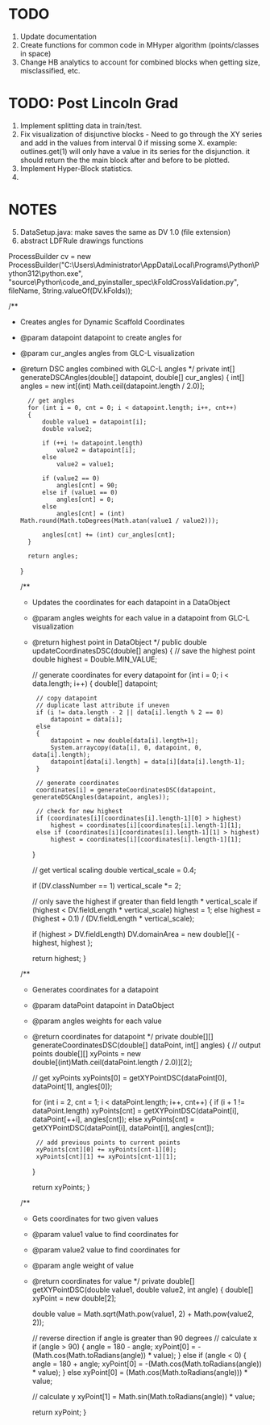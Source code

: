 # TODO
1. Update documentation
3. Create functions for common code in MHyper algorithm (points/classes in space)
4. Change HB analytics to account for combined blocks when getting size, misclassified, etc.

# TODO: Post Lincoln Grad
1. Implement splitting data in train/test.
2. Fix visualization of disjunctive blocks - Need to go through the XY series and add in the values from interval 0 if missing some X.
   example: outlines.get(1) will only have a value in its series for the disjunction. it should return the the main block after and before to be plotted. 
3. Implement Hyper-Block statistics. 
4. 

# NOTES
5. DataSetup.java: make saves the same as DV 1.0 (file extension)
11. abstract LDFRule drawings functions






ProcessBuilder cv = new ProcessBuilder("C:\\Users\\Administrator\\AppData\\Local\\Programs\\Python\\Python312\\python.exe",
"source\\Python\\code_and_pyinstaller_spec\\kFoldCrossValidation.py",
fileName,
String.valueOf(DV.kFolds));











/**
* Creates angles for Dynamic Scaffold Coordinates
* @param datapoint datapoint to create angles for
* @param cur_angles angles from GLC-L visualization
* @return DSC angles combined with GLC-L angles
*/
private int[] generateDSCAngles(double[] datapoint, double[] cur_angles)
{
int[] angles = new int[(int) Math.ceil(datapoint.length / 2.0)];

        // get angles
        for (int i = 0, cnt = 0; i < datapoint.length; i++, cnt++)
        {
            double value1 = datapoint[i];
            double value2;

            if (++i != datapoint.length)
                value2 = datapoint[i];
            else
                value2 = value1;

            if (value2 == 0)
                angles[cnt] = 90;
            else if (value1 == 0)
                angles[cnt] = 0;
            else
                angles[cnt] = (int) Math.round(Math.toDegrees(Math.atan(value1 / value2)));

            angles[cnt] += (int) cur_angles[cnt];
        }

        return angles;
    }


    /**
     * Updates the coordinates for each datapoint in a DataObject
     * @param angles weights for each value in a datapoint from GLC-L visualization
     * @return highest point in DataObject
     */
    public double updateCoordinatesDSC(double[] angles)
    {
        // save the highest point
        double highest = Double.MIN_VALUE;

        // generate coordinates for every datapoint
        for (int i = 0; i < data.length; i++)
        {
            double[] datapoint;

            // copy datapoint
            // duplicate last attribute if uneven
            if (i != data.length - 2 || data[i].length % 2 == 0)
                datapoint = data[i];
            else
            {
                datapoint = new double[data[i].length+1];
                System.arraycopy(data[i], 0, datapoint, 0, data[i].length);
                datapoint[data[i].length] = data[i][data[i].length-1];
            }

            // generate coordinates
            coordinates[i] = generateCoordinatesDSC(datapoint, generateDSCAngles(datapoint, angles));

            // check for new highest
            if (coordinates[i][coordinates[i].length-1][0] > highest)
                highest = coordinates[i][coordinates[i].length-1][1];
            else if (coordinates[i][coordinates[i].length-1][1] > highest)
                highest = coordinates[i][coordinates[i].length-1][1];
        }

        // get vertical scaling
        double vertical_scale = 0.4;

        if (DV.classNumber == 1)
            vertical_scale *= 2;

        // only save the highest if greater than field length * vertical_scale
        if (highest < DV.fieldLength * vertical_scale)
            highest = 1;
        else
            highest = (highest + 0.1) / (DV.fieldLength * vertical_scale);

        if (highest > DV.fieldLength)
            DV.domainArea = new double[]{ -highest, highest };

        return highest;
    }


    /**
     * Generates coordinates for a datapoint
     * @param dataPoint datapoint in DataObject
     * @param angles weights for each value
     * @return coordinates for datapoint
     */
    private double[][] generateCoordinatesDSC(double[] dataPoint, int[] angles)
    {
        // output points
        double[][] xyPoints = new double[(int)Math.ceil(dataPoint.length / 2.0)][2];

        // get xyPoints
        xyPoints[0] = getXYPointDSC(dataPoint[0], dataPoint[1], angles[0]);

        for (int i = 2, cnt = 1; i < dataPoint.length; i++, cnt++)
        {
            if (i + 1 != dataPoint.length)
                xyPoints[cnt] = getXYPointDSC(dataPoint[i], dataPoint[++i], angles[cnt]);
            else
                xyPoints[cnt] = getXYPointDSC(dataPoint[i], dataPoint[i], angles[cnt]);

            // add previous points to current points
            xyPoints[cnt][0] += xyPoints[cnt-1][0];
            xyPoints[cnt][1] += xyPoints[cnt-1][1];
        }

        return xyPoints;
    }


    /**
     * Gets coordinates for two given values
     * @param value1 value to find coordinates for
     * @param value2 value to find coordinates for
     * @param angle weight of value
     * @return coordinates for value
     */
    private double[] getXYPointDSC(double value1, double value2, int angle)
    {
        double[] xyPoint = new double[2];

        double value = Math.sqrt(Math.pow(value1, 2) + Math.pow(value2, 2));

        // reverse direction if angle is greater than 90 degrees
        // calculate x
        if (angle > 90)
        {
            angle = 180 - angle;
            xyPoint[0] = -(Math.cos(Math.toRadians(angle)) * value);
        }
        else if (angle < 0)
        {
            angle = 180 + angle;
            xyPoint[0] = -(Math.cos(Math.toRadians(angle)) * value);
        }
        else
            xyPoint[0] = (Math.cos(Math.toRadians(angle))) * value;

        // calculate y
        xyPoint[1] = Math.sin(Math.toRadians(angle)) * value;

        return xyPoint;
    }